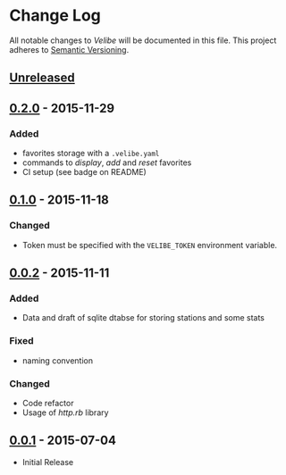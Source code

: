 # Change Log

All notable changes to *Velibe* will be documented in this file.
This project adheres to [Semantic Versioning](http://semver.org/).

## [Unreleased][unreleased]

## [0.2.0] - 2015-11-29
### Added
- favorites storage with a `.velibe.yaml`
- commands to *display*, *add* and *reset* favorites
- CI setup (see badge on README)

## [0.1.0] - 2015-11-18
### Changed
- Token must be specified with the `VELIBE_TOKEN` environment variable.

## [0.0.2] - 2015-11-11
### Added
- Data and draft of sqlite dtabse for storing stations and some stats
### Fixed
- naming convention
### Changed
- Code refactor
- Usage of *http.rb* library

## [0.0.1] - 2015-07-04
- Initial Release

[unreleased]: https://github.com/AdrieanKhisbe/velibe/compare/v0.2.0...HEAD
[0.2.0]: https://github.com/AdrieanKhisbe/velibe/compare/v0.1.0...v0.2.0
[0.1.0]: https://github.com/AdrieanKhisbe/velibe/compare/v0.0.2...v0.1.0
[0.0.2]: https://github.com/AdrieanKhisbe/velibe/compare/v0.0.1...v0.0.2
[0.0.1]: https://github.com/AdrieanKhisbe/velibe/compare/02a6045....v0.10
